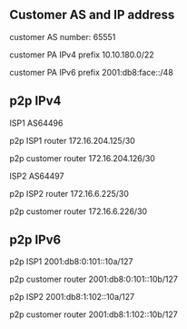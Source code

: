 Customer AS and IP address
----

customer AS number: 65551 

customer PA IPv4 prefix 10.10.180.0/22

customer PA IPv6 prefix 2001:db8:face::/48



p2p IPv4
----
ISP1 AS64496

p2p ISP1 router 172.16.204.125/30

p2p customer router 172.16.204.126/30

ISP2 AS64497

p2p ISP2 router 172.16.6.225/30

p2p customer router 172.16.6.226/30



p2p IPv6
----

p2p ISP1 2001:db8:0:101::10a/127

p2p customer router 2001:db8:0:101::10b/127


p2p ISP2 2001:db8:1:102::10a/127

p2p customer router 2001:db8:1:102::10b/127
